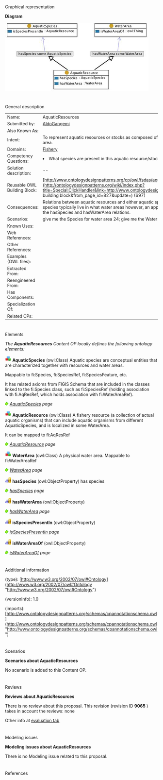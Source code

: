 # 

 Graphical representation



__Diagram__ 





[![Image:Aquaticresource.jpg](images/c/c0/Aquaticresource.jpg)](../Image/Aquaticresource.jpg "Image:Aquaticresource.jpg")





# 

 General description




|  |  |
| --- | --- |
|  Name:  |  AquaticResources  |
|  Submitted by:  | [AldoGangemi](../User/AldoGangemi "User:AldoGangemi")  |
|  Also Known As:  |  |
|  Intent:  |  To represent aquatic resources or stocks as composed of aquatic organisms from one or more species, and living in a water area.  |
|  Domains:  | [Fishery](../Community/Fishery "Community:Fishery")  |
|  Competency Questions:  | <li>       What species are present in this aquatic resource/stock? In what water area this aquatic resource/stock lives in?      </li> |
|  Solution description:  |  --  |
|  Reusable OWL Building Block:  | [http://www.ontologydesignpatterns.org/cp/owl/fsdas/aquaticresources.owl](http://ontologydesignpatterns.org/wiki/index.php?title=Special:ClickHandler&link=http://www.ontologydesignpatterns.org/cp/owl/fsdas/aquaticresources.owl&message=OWL building block&from_page_id=827&update=)  (697)  |
|  Consequences:  |  Relations between aquatic resources and either aquatic species or water areas can be represented. In order to infer what species typically live in what water areas however, an application needs to add a SWRL rule, or a SPARQL query that unifies the hasSpecies and hasWaterArea relations.  |
|  Scenarios:  |  give me the Species for water area 24; give me the Water areas for species Gadus morhua.  |
|  Known Uses:  |  |
|  Web References:  |  |
|  Other References:  |  |
|  Examples (OWL files):  |  |
|  Extracted From:  |  |
|  Reengineered From:  |  |
|  Has Components:  |  |
|  Specialization Of:  |  |
|  Related CPs:  |  |



  





# 

 Elements



_The
 __AquaticResources__ 
 Content OP locally defines the following ontology elements:_ 





[![Class](images/thumb/2/27/Class.gif/20px-Class.gif)](../Image/Class.gif "Class")
__AquaticSpecies__ 
 (owl:Class) Aquatic species are conceptual entities that are characterized together with resources and water areas.
 
 Mappable to fi:Species, fi:SpeciesRef, fi:SpeciesFeature, etc.
 



 It has related axioms from FIGIS Schema that are included in the classes linked to the fi:Species class, such as fi:SpeciesRef (holding association with fi:AqResRef, which holds association with fi:WaterAreaRef).
 



[![](images/thumb/8/87/ArrowRight.gif/11px-ArrowRight.gif)](../Image/ArrowRight.gif "ArrowRight.gif")
_[AquaticSpecies](../Submissions/AquaticResources/AquaticSpecies "Submissions:AquaticResources/AquaticSpecies") 
 page_ 



[![Class](images/thumb/2/27/Class.gif/20px-Class.gif)](../Image/Class.gif "Class")
__AquaticResource__ 
 (owl:Class) A fishery resource (a collection of actual aquatic organisms) that can include aquatic organisms from different AquaticSpecies, and is localized in some WaterArea.
 
 It can be mapped to fi:AqResRef
 



[![](images/thumb/8/87/ArrowRight.gif/11px-ArrowRight.gif)](../Image/ArrowRight.gif "ArrowRight.gif")
_[AquaticResource](../Submissions/AquaticResources/AquaticResource "Submissions:AquaticResources/AquaticResource") 
 page_ 



[![Class](images/thumb/2/27/Class.gif/20px-Class.gif)](../Image/Class.gif "Class")
__WaterArea__ 
 (owl:Class) A physical water area. Mappable to fi:WaterAreaRef
 
[![](images/thumb/8/87/ArrowRight.gif/11px-ArrowRight.gif)](../Image/ArrowRight.gif "ArrowRight.gif")
_[WaterArea](../Submissions/AquaticResources/WaterArea "Submissions:AquaticResources/WaterArea") 
 page_ 



[![ObjectProperty](images/thumb/c/c3/ObjectProperty.gif/20px-ObjectProperty.gif)](../Image/ObjectProperty.gif "ObjectProperty")
__hasSpecies__ 
 (owl:ObjectProperty) has species
 
[![](images/thumb/8/87/ArrowRight.gif/11px-ArrowRight.gif)](../Image/ArrowRight.gif "ArrowRight.gif")
_[hasSpecies](../Submissions/AquaticResources/hasSpecies "Submissions:AquaticResources/hasSpecies") 
 page_ 



[![ObjectProperty](images/thumb/c/c3/ObjectProperty.gif/20px-ObjectProperty.gif)](../Image/ObjectProperty.gif "ObjectProperty")
__hasWaterArea__ 
 (owl:ObjectProperty)
 
[![](images/thumb/8/87/ArrowRight.gif/11px-ArrowRight.gif)](../Image/ArrowRight.gif "ArrowRight.gif")
_[hasWaterArea](../Submissions/AquaticResources/hasWaterArea "Submissions:AquaticResources/hasWaterArea") 
 page_ 



[![ObjectProperty](images/thumb/c/c3/ObjectProperty.gif/20px-ObjectProperty.gif)](../Image/ObjectProperty.gif "ObjectProperty")
__isSpeciesPresentIn__ 
 (owl:ObjectProperty)
 
[![](images/thumb/8/87/ArrowRight.gif/11px-ArrowRight.gif)](../Image/ArrowRight.gif "ArrowRight.gif")
_[isSpeciesPresentIn](../Submissions/AquaticResources/isSpeciesPresentIn "Submissions:AquaticResources/isSpeciesPresentIn") 
 page_ 



[![ObjectProperty](images/thumb/c/c3/ObjectProperty.gif/20px-ObjectProperty.gif)](../Image/ObjectProperty.gif "ObjectProperty")
__isWaterAreaOf__ 
 (owl:ObjectProperty)
 
[![](images/thumb/8/87/ArrowRight.gif/11px-ArrowRight.gif)](../Image/ArrowRight.gif "ArrowRight.gif")
_[isWaterAreaOf](../Submissions/AquaticResources/isWaterAreaOf "Submissions:AquaticResources/isWaterAreaOf") 
 page_ 


# 

 Additional information



 (type):
 [http://www.w3.org/2002/07/owl#Ontology](http://www.w3.org/2002/07/owl#Ontology "http://www.w3.org/2002/07/owl#Ontology") 




 (versionInfo): 1.0
 



 (imports):
 [http://www.ontologydesignpatterns.org/schemas/cpannotationschema.owl](http://www.ontologydesignpatterns.org/schemas/cpannotationschema.owl "http://www.ontologydesignpatterns.org/schemas/cpannotationschema.owl") 




# 

 Scenarios




__Scenarios about AquaticResources__ 


 No scenario is added to this Content OP.
 




# 

 Reviews




__Reviews about AquaticResources__ 


 There is no review about this proposal.
This revision (revision ID
 __9065__ 
 ) takes in account the reviews: none
 



 Other info at
 [evaluation tab](http://ontologydesignpatterns.org/wiki/index.php?title=Submissions:AquaticResources&action=evaluation "http://ontologydesignpatterns.org/wiki/index.php?title=Submissions:AquaticResources&action=evaluation") 





  





# 

 Modeling issues




__Modeling issues about AquaticResources__ 


 There is no Modeling issue related to this proposal.
 




  





# 

 References